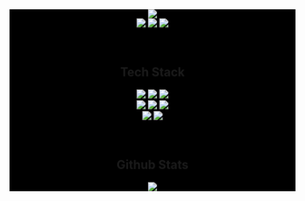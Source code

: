 <div style="width:100%;background-color:black">
  <div align="center" >
    <img src="https://capsule-render.vercel.app/api?type=cylinder&color=auto&text=Web%20Developer&fontAlignY=45&fontSize=40&height=150&desc=Blackmount22&descAlignY=70">
  </div>

  <div align="center">
    <a href="https://github.com/blackmount22"><img src="https://img.shields.io/badge/github-%23121011.svg?style=for-the-badge&logo=github&logoColor=white"/></a>
    <a href="https://www.instagram.com/moongang22/?hl=ko"><img src="https://img.shields.io/badge/<handle>-%23E4405F.svg?style=for-the-badge&logo=Instagram&logoColor=white"></a>
    <a href="https://thinksdev.tistory.com"><img src="https://img.shields.io/badge/Blogger-FF5722?style=for-the-badge&logo=blogger&logoColor=white"/></a>
  </div>

  <br/>
  <br/>

  <div align="center">
    <h2>Tech Stack</h2>
    <img src="https://img.shields.io/badge/c%23-%23239120.svg?style=for-the-badge&logo=c-sharp&logoColor=white"/>
    <img src="https://img.shields.io/badge/.NET-5C2D91?style=for-the-badge&logo=.net&logoColor=white"/>
    <img src="https://img.shields.io/badge/Microsoft%20SQL%20Sever-CC2927?style=for-the-badge&logo=microsoft%20sql%20server&logoColor=white"/>
  <br/>
    <img src="https://img.shields.io/badge/html5-%23E34F26.svg?style=for-the-badge&logo=html5&logoColor=white"/>
    <img src="https://img.shields.io/badge/javascript-%23323330.svg?style=for-the-badge&logo=javascript&logoColor=%23F7DF1E"/>
    <img src="https://img.shields.io/badge/jquery-%230769AD.svg?style=for-the-badge&logo=jquery&logoColor=white"/>
  <br/>
    <img src="https://img.shields.io/badge/node.js-6DA55F?style=for-the-badge&logo=node.js&logoColor=white"/>
    <img src="https://img.shields.io/badge/vuejs-%2335495e.svg?style=for-the-badge&logo=vuedotjs&logoColor=%234FC08D"/>
  </div>
 
  <br/>
  <br/>
  <div align="center">
    <h2>Github Stats</h2>
    <img src="https://github-readme-stats.vercel.app/api?username=blackmount22&theme=vue&show_icons=true"/>
  </div>
    

</div>

